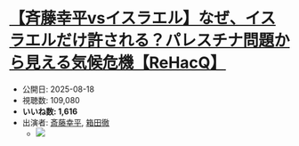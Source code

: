 # [【斉藤幸平vsイスラエル】なぜ、イスラエルだけ許される？パレスチナ問題から見える気候危機【ReHacQ】](https://www.youtube.com/watch?v=oTHbV3-ygp8)
-   公開日: 2025-08-18
-   視聴数: 109,080
-   **いいね数: 1,616**
-   出演者: [斎藤幸平](/rehacq_fan/people/斎藤幸平 "wikilink"), [箱田徹](/rehacq_fan/people/箱田徹 "wikilink")
    - [![](https://img.youtube.com/vi/oTHbV3-ygp8/hqdefault.jpg)](https://www.youtube.com/watch?v=oTHbV3-ygp8)
